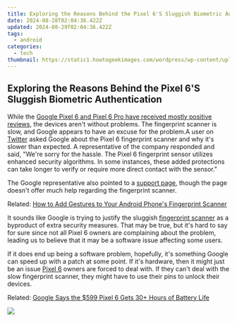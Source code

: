 ```yaml
---
title: Exploring the Reasons Behind the Pixel 6'S Sluggish Biometric Authentication
date: 2024-08-28T02:04:36.422Z
updated: 2024-08-29T02:04:36.422Z
tags:
  - android
categories:
  - tech
thumbnail: https://static1.howtogeekimages.com/wordpress/wp-content/uploads/2021/10/Pixel-6-and-Pixel-6-Pro.jpg
---
```


## Exploring the Reasons Behind the Pixel 6'S Sluggish Biometric Authentication

While the [Google Pixel 6 and Pixel 6 Pro have received mostly positive reviews](https://unlock-android.techidaily.com/top-apps-and-online-tools-to-track-itel-p55t-phone-withwithout-imei-number-by-drfone-android/), the devices aren't without problems. The fingerprint scanner is slow, and Google appears to have an excuse for the problem.A user on [Twitter](https://twitter.com/madebygoogle/status/1457043416139898881?ref%5Fsrc=twsrc%5Etfw%7Ctwcamp%5Etweetembed%7Ctwterm%5E1457043416139898881%7Ctwgr%5E%7Ctwcon%5Es1%5Fc10&ref%5Furl=https%3A%2F%2Fwww.theverge.com%2F2021%2F11%2F7%2F22768853%2Fgoogle-explains-pixel-6-fingerprint-scanner-unreliable) asked Google about the Pixel 6 fingerprint scanner and why it's slower than expected. A representative of the company responded and said, "We're sorry for the hassle. The Pixel 6 fingerprint sensor utilizes enhanced security algorithms. In some instances, these added protections can take longer to verify or require more direct contact with the sensor."

 The Google representative also pointed to a [support page](https://support.google.com/pixelphone/answer/6285273), though the page doesn't offer much help regarding the fingerprint scanner.

Related: [How to Add Gestures to Your Android Phone's Fingerprint Scanner](https://techidaily.com/turn-off-screen-lock-a60-by-drfone-android-unlock-android-unlock/) 

 It sounds like Google is trying to justify the sluggish [fingerprint scanner](https://techidaily.com/turn-off-screen-lock-a60-by-drfone-android-unlock-android-unlock/) as a byproduct of extra security measures. That may be true, but it's hard to say for sure since not all Pixel 6 owners are complaining about the problem, leading us to believe that it may be a software issue affecting some users.

 If it does end up being a software problem, hopefully, it's something Google can speed up with a patch at some point. If it's hardware, then it might just be an issue [Pixel 6](https://win11-tips.techidaily.com/unblocking-windows-upgrade-error-xc004f050-code/) owners are forced to deal with. If they can't deal with the slow fingerprint scanner, they might have to use their pins to unlock their devices.

Related: [Google Says the $599 Pixel 6 Gets 30+ Hours of Battery Life](https://win11-tips.techidaily.com/unblocking-windows-upgrade-error-xc004f050-code/)

<ins class="adsbygoogle"
     style="display:block"
     data-ad-format="autorelaxed"
     data-ad-client="ca-pub-7571918770474297"
     data-ad-slot="1223367746"></ins>



<ins class="adsbygoogle"
     style="display:block"
     data-ad-client="ca-pub-7571918770474297"
     data-ad-slot="8358498916"
     data-ad-format="auto"
     data-full-width-responsive="true"></ins>



<!-- affiliate ads begin -->
<a href="https://shop.mondly.com/affiliate.php?ACCOUNT=ATISTUDI&AFFILIATE=108875&PATH=https%3A%2F%2Fwww.mondly.com%3FAFFILIATE%3D108875%26RESOURCE%3D%2BGeneral%2B970x90%2B"><img src="https://secure.avangate.com/images/merchant/69c418c33ec2e1a4267fa9bb77fa1428/general-970x90.gif" border="0"></a>
<!-- affiliate ads end -->